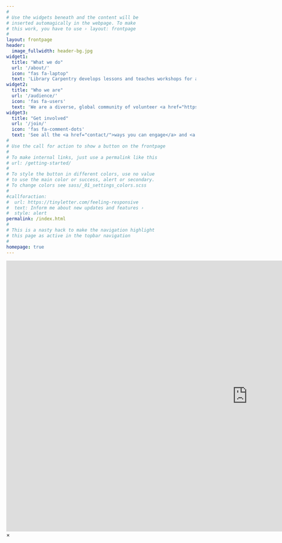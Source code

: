 ```yaml
---
#
# Use the widgets beneath and the content will be
# inserted automagically in the webpage. To make
# this work, you have to use › layout: frontpage
#
layout: frontpage
header:
  image_fullwidth: header-bg.jpg
widget1:
  title: "What we do"
  url: '/about/'
  icon: "fas fa-laptop"
  text: 'Library Carpentry develops lessons and teaches workshops for and with people working in library- and information-related roles. Our goal is to create an on-ramp to empower this community to use software and data in their own work as well as be advocates for and train others in efficient, effective and reproducible data and software practices. Our workshops are based on <a href="lessons/">our lessons</a>. Workshop hosts, Instructors, and learners must be prepared to follow The Carpentries <a href="http://docs.carpentries.org/topic_folders/policies/code-of-conduct.html">Code of Conduct</a>.'
widget2:
  title: "Who we are"
  url: '/audience/'
  icon: 'fas fa-users'
  text: 'We are a diverse, global community of volunteer <a href="https://carpentries.org/team/">Instructors</a>, helpers, and Maintainers. Library Carpentry is guided by an <a href="team/">interim governance group</a> and a <a href="cac/">curriculum advisory committee</a>. <a href="audience/">Our audience</a> are primarily people working in library- and information-related roles.'
widget3:
  title: "Get involved"
  url: '/join/'
  icon: 'fas fa-comment-dots'
  text: 'See all the <a href="contact/">ways you can engage</a> and <a href="join/">get involved</a> with Library Carpentry. Follow us on <a href="https://twitter.com/libcarpentry/">Twitter</a>.'
#
# Use the call for action to show a button on the frontpage
#
# To make internal links, just use a permalink like this
# url: /getting-started/
#
# To style the button in different colors, use no value
# to use the main color or success, alert or secondary.
# To change colors see sass/_01_settings_colors.scss
#
#callforaction:
#  url: https://tinyletter.com/feeling-responsive
#  text: Inform me about new updates and features ›
#  style: alert
permalink: /index.html
#
# This is a nasty hack to make the navigation highlight
# this page as active in the topbar navigation
#
homepage: true
---
```


<div id="videoModal" class="reveal-modal large" data-reveal="">
  <div class="flex-video widescreen vimeo" style="display: block;">
    <iframe width="1280" height="720" src="https://www.youtube.com/embed/3b5zCFSmVvU" frameborder="0" allowfullscreen></iframe>
  </div>
  <a class="close-reveal-modal">&#215;</a>
</div>
